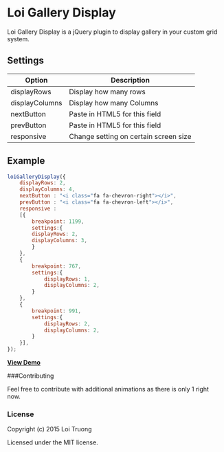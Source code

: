 # Loi Gallery Display

Loi Gallery Display is a jQuery plugin to display gallery in your custom grid system.

## Settings

Option | Description
------ | -----------
displayRows | Display how many rows
displayColumns | Display how many Columns
nextButton | Paste in HTML5 for this field
prevButton | Paste in HTML5 for this field
responsive | Change setting on certain screen size

## Example

```javascript
loiGalleryDisplay({
	displayRows: 2,
	displayColumns: 4,
	nextButton : "<i class="fa fa-chevron-right"></i>",
	prevButton : "<i class="fa fa-chevron-left"></i>",
	responsive : 
	[{
		breakpoint: 1199,
		settings:{
		displayRows: 2,
		displayColumns: 3,
		}
	},
	{
		breakpoint: 767,
		settings:{
			displayRows: 1,
			displayColumns: 2,
		}
	},
	{
		breakpoint: 991,
		settings:{
			displayRows: 2,
			displayColumns: 2,
		}
	}],
});
```

**[View Demo](http://loitruong.us/project/loi-gallery-display/demo)**

###Contributing

Feel free to contribute with additional animations as there is only 1 right now.

### License

Copyright (c) 2015 Loi Truong

Licensed under the MIT license.
